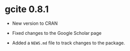 # gcite 0.8.1

* New version to CRAN

* Fixed changes to the Google Scholar page 

* Added a `NEWS.md` file to track changes to the package.
